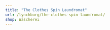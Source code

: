 ```yaml
---
title: "The Clothes Spin Laundromat"
url: /lynchburg/the-clothes-spin-laundromat/
shop: Wäscherei
---
```


